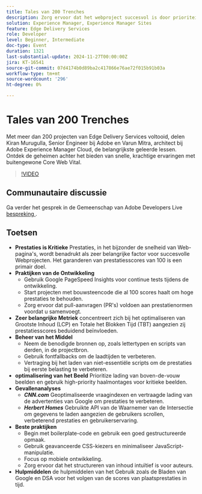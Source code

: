 ```yaml
---
title: Tales van 200 Trenches
description: Zorg ervoor dat het webproject succesvol is door prioriteit toe te kennen aan prestaties, Google PageSpeed Insights te gebruiken, belangrijke metriek zoals LCP en TBT te optimaliseren, bronnen efficiënt te beheren en de beste praktijken voor ontwikkeling en optimalisatie van afbeeldingen te volgen.
solution: Experience Manager, Experience Manager Sites
feature: Edge Delivery Services
role: Developer
level: Beginner, Intermediate
doc-type: Event
duration: 1321
last-substantial-update: 2024-11-27T00:00:00Z
jira: KT-16541
source-git-commit: 07d4174b0d89ba2c417866e76ae72f015b91b03a
workflow-type: tm+mt
source-wordcount: '296'
ht-degree: 0%

---
```



# Tales van 200 Trenches

Met meer dan 200 projecten van Edge Delivery Services voltooid, delen Kiran Murugulla, Senior Engineer bij Adobe en Varun Mitra, architect bij Adobe Experience Manager Cloud, de belangrijkste geleerde lessen. Ontdek de geheimen achter het bieden van snelle, krachtige ervaringen met buitengewone Core Web Vital.


>[!VIDEO](https://video.tv.adobe.com/v/3439424/?learn=on&enablevpops)

## Communautaire discussie

Ga verder het gesprek in de Gemeenschap van Adobe Developers Live [&#x200B; bespreking &#x200B;](https://adobe.ly/4fwWvvi).

## Toetsen

* **Prestaties is Kritieke** Prestaties, in het bijzonder de snelheid van Web-pagina&#39;s, wordt benadrukt als zeer belangrijke factor voor succesvolle Webprojecten. Het garanderen van prestatiesscores van 100 is een primair doel.
* **Praktijken van de Ontwikkeling**
   * Gebruik Google PageSpeed Insights voor continue tests tijdens de ontwikkeling.
   * Start projecten met bouwsteencode die al 100 scores haalt om hoge prestaties te behouden.
   * Zorg ervoor dat pull-aanvragen (PR&#39;s) voldoen aan prestatienormen voordat u samenvoegt.
* **Zeer belangrijke Metriek** concentreert zich bij het optimaliseren van Grootste Inhoud (LCP) en Totale het Blokken Tijd (TBT) aangezien zij prestatiesscores beduidend beïnvloeden.
* **Beheer van het Middel**
   * Neem de benodigde bronnen op, zoals lettertypen en scripts van derden, in de projectbron.
   * Gebruik fontfallbacks om de laadtijden te verbeteren.
   * Vertraging bij het laden van niet-essentiële scripts om de prestaties bij eerste belasting te verbeteren.
* **optimalisering van het Beeld** Prioritize lading van boven-de-vouw beelden en gebruik high-priority haalmontages voor kritieke beelden.
* **Gevallenanalyses**
   * ***CNN.com*** Geoptimaliseerde vraagindexen en vertraagde lading van de advertenties van Google om prestaties te verbeteren.
   * ***Herbert Homes*** Gebruikte API van de Waarnemer van de Intersectie om gegevens te laden aangezien de gebruikers scrollen, verbeterend prestaties en gebruikerservaring.
* **Beste praktijken**
   * Begin met boilerplate-code en gebruik een goed gestructureerde opmaak.
   * Gebruik geavanceerde CSS-kiezers en minimaliseer JavaScript-manipulatie.
   * Focus op mobiele ontwikkeling.
   * Zorg ervoor dat het structureren van inhoud intuïtief is voor auteurs.
* **Hulpmiddelen** de hulpmiddelen van het Gebruik zoals de Bladen van Google en DSA voor het volgen van de scores van plaatsprestaties in tijd.

